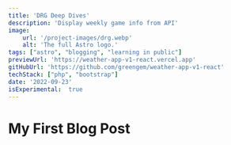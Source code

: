 ```yaml
---
title: 'DRG Deep Dives'
description: 'Display weekly game info from API'
image:
    url: '/project-images/drg.webp'
    alt: 'The full Astro logo.'
tags: ["astro", "blogging", "learning in public"]
previewUrl: 'https://weather-app-v1-react.vercel.app'
gitHubUrl: 'https://github.com/greengem/weather-app-v1-react'
techStack: ["php", "bootstrap"]
date: '2022-09-23'
isExperimental:  true
---
```

# My First Blog Post